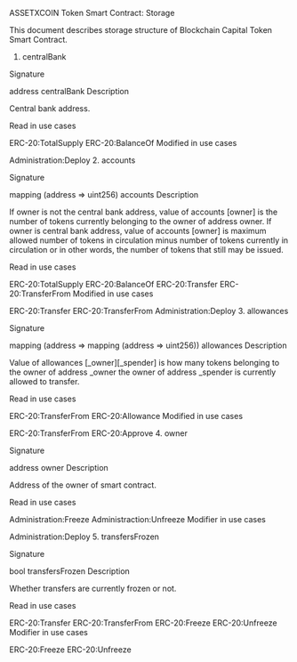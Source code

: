 ASSETXCOIN Token Smart Contract: Storage

This document describes storage structure of Blockchain Capital Token Smart Contract.

1. centralBank

Signature

address centralBank
Description

Central bank address.

Read in use cases

ERC-20:TotalSupply
ERC-20:BalanceOf
Modified in use cases

Administration:Deploy
2. accounts

Signature

mapping (address => uint256) accounts
Description

If owner is not the central bank address, value of accounts [owner] is the number of tokens currently belonging to the owner of address owner. If owner is central bank address, value of accounts [owner] is maximum allowed number of tokens in circulation minus number of tokens currently in circulation or in other words, the number of tokens that still may be issued.

Read in use cases

ERC-20:TotalSupply
ERC-20:BalanceOf
ERC-20:Transfer
ERC-20:TransferFrom
Modified in use cases

ERC-20:Transfer
ERC-20:TransferFrom
Administration:Deploy
3. allowances

Signature

mapping (address => mapping (address => uint256)) allowances
Description

Value of allowances [_owner][_spender] is how many tokens belonging to the owner of address _owner the owner of address _spender is currently allowed to transfer.

Read in use cases

ERC-20:TransferFrom
ERC-20:Allowance
Modified in use cases

ERC-20:TransferFrom
ERC-20:Approve
4. owner

Signature

address owner
Description

Address of the owner of smart contract.

Read in use cases

Administration:Freeze
Administraction:Unfreeze
Modifier in use cases

Administration:Deploy
5. transfersFrozen

Signature

bool transfersFrozen
Description

Whether transfers are currently frozen or not.

Read in use cases

ERC-20:Transfer
ERC-20:TransferFrom
ERC-20:Freeze
ERC-20:Unfreeze
Modifier in use cases

ERC-20:Freeze
ERC-20:Unfreeze
